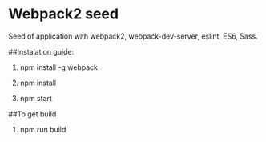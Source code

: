 # Webpack2 seed

Seed of application with webpack2, webpack-dev-server, eslint, ES6, Sass.

##Instalation guide:

1) npm install -g webpack

2) npm install

3) npm start

##To get build

1) npm run build
